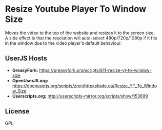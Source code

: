 # Resize Youtube Player To Window Size

Moves the video to the top of the website and resizes it to the screen size. A side effect is that the resolution will auto-select 480p/720p/1080p if it fits in the window due to the video player's default behaviour.

## UserJS Hosts

* **GreasyFork:** https://greasyfork.org/scripts/811-resize-yt-to-window-size
* **OpenUserJS.org:** https://openuserjs.org/scripts/zren/httpxshade.ca/Resize_YT_To_Window_Size
* **Userscripts.org:** http://userscripts-mirror.org/scripts/show/153699

## License

GPL
